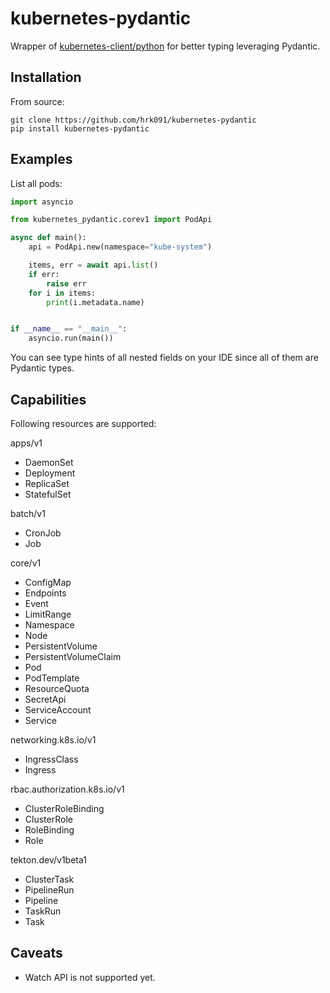 # kubernetes-pydantic
Wrapper of [kubernetes-client/python](https://github.com/kubernetes-client/python) for better typing leveraging Pydantic.


## Installation

From source:

```
git clone https://github.com/hrk091/kubernetes-pydantic
pip install kubernetes-pydantic
```

## Examples

List all pods:

```python
import asyncio

from kubernetes_pydantic.corev1 import PodApi

async def main():
    api = PodApi.new(namespace="kube-system")

    items, err = await api.list()
    if err:
        raise err
    for i in items:
        print(i.metadata.name)


if __name__ == "__main__":
    asyncio.run(main())
```

You can see type hints of all nested fields on your IDE since all of them are Pydantic types.


## Capabilities

Following resources are supported:

apps/v1
- DaemonSet
- Deployment
- ReplicaSet
- StatefulSet

batch/v1
- CronJob
- Job

core/v1
- ConfigMap
- Endpoints
- Event
- LimitRange
- Namespace
- Node
- PersistentVolume
- PersistentVolumeClaim
- Pod
- PodTemplate
- ResourceQuota
- SecretApi
- ServiceAccount
- Service

networking.k8s.io/v1
- IngressClass
- Ingress

rbac.authorization.k8s.io/v1
- ClusterRoleBinding
- ClusterRole
- RoleBinding
- Role

tekton.dev/v1beta1
- ClusterTask
- PipelineRun
- Pipeline
- TaskRun
- Task


## Caveats

- Watch API is not supported yet. 
